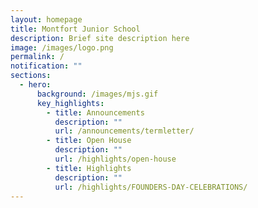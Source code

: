 ```yaml
---
layout: homepage
title: Montfort Junior School
description: Brief site description here
image: /images/logo.png
permalink: /
notification: ""
sections:
  - hero:
      background: /images/mjs.gif
      key_highlights:
        - title: Announcements
          description: ""
          url: /announcements/termletter/
        - title: Open House
          description: ""
          url: /highlights/open-house
        - title: Highlights
          description: ""
          url: /highlights/FOUNDERS-DAY-CELEBRATIONS/
---
```

